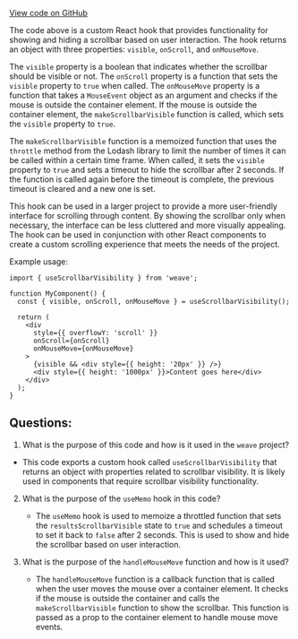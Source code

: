 [View code on GitHub](https://github.com/wandb/weave/weave-js/src/core/util/scrollbar.ts)

The code above is a custom React hook that provides functionality for showing and hiding a scrollbar based on user interaction. The hook returns an object with three properties: `visible`, `onScroll`, and `onMouseMove`. 

The `visible` property is a boolean that indicates whether the scrollbar should be visible or not. The `onScroll` property is a function that sets the `visible` property to `true` when called. The `onMouseMove` property is a function that takes a `MouseEvent` object as an argument and checks if the mouse is outside the container element. If the mouse is outside the container element, the `makeScrollbarVisible` function is called, which sets the `visible` property to `true`. 

The `makeScrollbarVisible` function is a memoized function that uses the `throttle` method from the Lodash library to limit the number of times it can be called within a certain time frame. When called, it sets the `visible` property to `true` and sets a timeout to hide the scrollbar after 2 seconds. If the function is called again before the timeout is complete, the previous timeout is cleared and a new one is set. 

This hook can be used in a larger project to provide a more user-friendly interface for scrolling through content. By showing the scrollbar only when necessary, the interface can be less cluttered and more visually appealing. The hook can be used in conjunction with other React components to create a custom scrolling experience that meets the needs of the project. 

Example usage:

```
import { useScrollbarVisibility } from 'weave';

function MyComponent() {
  const { visible, onScroll, onMouseMove } = useScrollbarVisibility();

  return (
    <div
      style={{ overflowY: 'scroll' }}
      onScroll={onScroll}
      onMouseMove={onMouseMove}
    >
      {visible && <div style={{ height: '20px' }} />}
      <div style={{ height: '1000px' }}>Content goes here</div>
    </div>
  );
}
```
## Questions: 
 1. What is the purpose of this code and how is it used in the `weave` project?
   - This code exports a custom hook called `useScrollbarVisibility` that returns an object with properties related to scrollbar visibility. It is likely used in components that require scrollbar visibility functionality.

2. What is the purpose of the `useMemo` hook in this code?
   - The `useMemo` hook is used to memoize a throttled function that sets the `resultsScrollbarVisible` state to `true` and schedules a timeout to set it back to `false` after 2 seconds. This is used to show and hide the scrollbar based on user interaction.

3. What is the purpose of the `handleMouseMove` function and how is it used?
   - The `handleMouseMove` function is a callback function that is called when the user moves the mouse over a container element. It checks if the mouse is outside the container and calls the `makeScrollbarVisible` function to show the scrollbar. This function is passed as a prop to the container element to handle mouse move events.